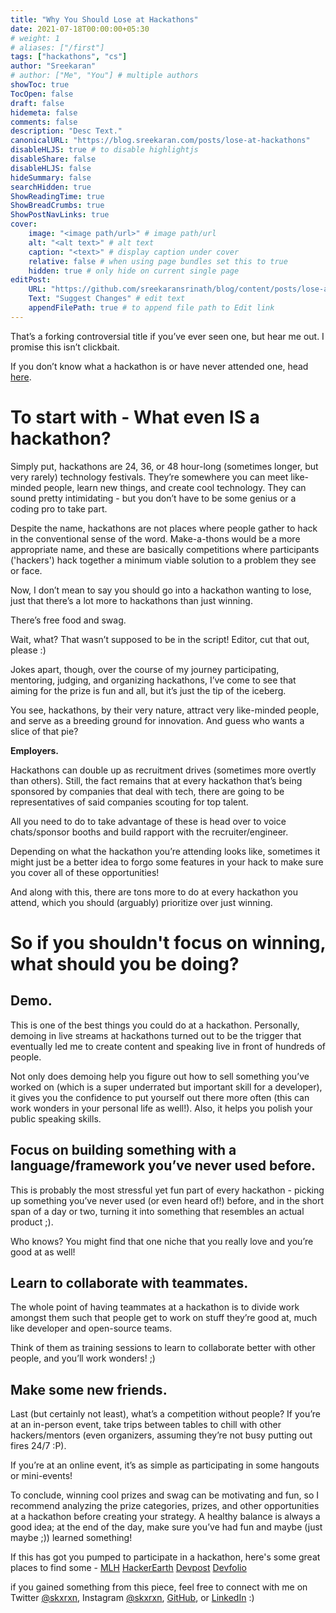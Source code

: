 ```yaml
---
title: "Why You Should Lose at Hackathons"
date: 2021-07-18T00:00:00+05:30
# weight: 1
# aliases: ["/first"]
tags: ["hackathons", "cs"]
author: "Sreekaran"
# author: ["Me", "You"] # multiple authors
showToc: true
TocOpen: false
draft: false
hidemeta: false
comments: false
description: "Desc Text."
canonicalURL: "https://blog.sreekaran.com/posts/lose-at-hackathons"
disableHLJS: true # to disable highlightjs
disableShare: false
disableHLJS: false
hideSummary: false
searchHidden: true
ShowReadingTime: true
ShowBreadCrumbs: true
ShowPostNavLinks: true
cover:
    image: "<image path/url>" # image path/url
    alt: "<alt text>" # alt text
    caption: "<text>" # display caption under cover
    relative: false # when using page bundles set this to true
    hidden: true # only hide on current single page
editPost:
    URL: "https://github.com/sreekaransrinath/blog/content/posts/lose-at-hackathons.md"
    Text: "Suggest Changes" # edit text
    appendFilePath: true # to append file path to Edit link
---
```


That’s a forking controversial title if you’ve ever seen one, but hear me out. I promise this isn’t clickbait.

If you don’t know what a hackathon is or have never attended one, head [here](https://blog.sreekaran.com/hackathons-101.md).

# To start with - What even IS a hackathon?

Simply put, hackathons are 24, 36, or 48 hour-long (sometimes longer, but very rarely) technology festivals. They’re somewhere you can meet like-minded people, learn new things, and create cool technology. They can sound pretty intimidating - but you don’t have to be some genius or a coding pro to take part.

Despite the name, hackathons are not places where people gather to hack in the conventional sense of the word. Make-a-thons would be a more appropriate name, and these are basically competitions where participants ('hackers') hack together a minimum viable solution to a problem they see or face.

Now, I don’t mean to say you should go into a hackathon wanting to lose, just that there’s a lot more to hackathons than just winning.

There’s free food and swag.

Wait, what? That wasn’t supposed to be in the script! Editor, cut that out, please :)

Jokes apart, though, over the course of my journey participating, mentoring, judging, and organizing hackathons, I’ve come to see that aiming for the prize is fun and all, but it’s just the tip of the iceberg.

You see, hackathons, by their very nature, attract very like-minded people, and serve as a breeding ground for innovation. And guess who wants a slice of that pie?

**Employers.**

Hackathons can double up as recruitment drives (sometimes more overtly than others). Still, the fact remains that at every hackathon that’s being sponsored by companies that deal with tech, there are going to be representatives of said companies scouting for top talent.

All you need to do to take advantage of these is head over to voice chats/sponsor booths and build rapport with the recruiter/engineer.

Depending on what the hackathon you’re attending looks like, sometimes it might just be a better idea to forgo some features in your hack to make sure you cover all of these opportunities!

And along with this, there are tons more to do at every hackathon you attend, which you should (arguably) prioritize over just winning.

# So if you shouldn't focus on winning, what **should** you be doing?

## Demo.

This is one of the best things you could do at a hackathon. Personally, demoing in live streams at hackathons turned out to be the trigger that eventually led me to create content and speaking live in front of hundreds of people.

Not only does demoing help you figure out how to sell something you’ve worked on (which is a super underrated but important skill for a developer), it gives you the confidence to put yourself out there more often (this can work wonders in your personal life as well!). Also, it helps you polish your public speaking skills.

## Focus on building something with a language/framework you’ve never used before.

This is probably the most stressful yet fun part of every hackathon - picking up something you’ve never used (or even heard of!) before, and in the short span of a day or two, turning it into something that resembles an actual product ;).

Who knows? You might find that one niche that you really love and you’re good at as well!

## Learn to collaborate with teammates.

The whole point of having teammates at a hackathon is to divide work amongst them such that people get to work on stuff they’re good at, much like developer and open-source teams.

Think of them as training sessions to learn to collaborate better with other people, and you’ll work wonders! ;)

## Make some new friends.

Last (but certainly not least), what’s a competition without people? If you’re at an in-person event, take trips between tables to chill with other hackers/mentors (even organizers, assuming they’re not busy putting out fires 24/7 :P). 

If you’re at an online event, it’s as simple as participating in some hangouts or mini-events!

To conclude, winning cool prizes and swag can be motivating and fun, so I recommend analyzing the prize categories, prizes, and other opportunities at a hackathon before creating your strategy. A healthy balance is always a good idea; at the end of the day, make sure you’ve had fun and maybe (just maybe ;)) learned something!

If this has got you pumped to participate in a hackathon, here's some great places to find some - [MLH](https://mlh.io/events) [HackerEarth](https://hackerearth.com) [Devpost](https://devpost.com) [Devfolio](https://devfolio.co)

if you gained something from this piece, feel free to connect with me on Twitter [@skxrxn](https://twitter.com/skxrxn), Instagram [@skxrxn](https://instagram.com/skxrxn), [GitHub](https://github.com/sreekaransrinath), or [LinkedIn](https://linkedin.com/in/sreekaransrinath) :)